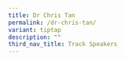 ```yaml
---
title: Dr Chris Tan
permalink: /dr-chris-tan/
variant: tiptap
description: ""
third_nav_title: Track Speakers
---
```

